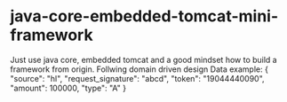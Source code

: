 # java-core-embedded-tomcat-mini-framework
Just use java core, embedded tomcat and a good mindset how to build a framework from origin. Follwing domain driven design
Data example:
{
    "source": "hl",
    "request_signature": "abcd",
    "token": "19044440090",
	"amount": 100000,
	"type": "A"
}
